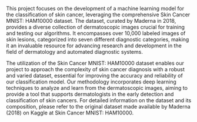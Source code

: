 This project focuses on the development of a machine learning model for the classification of skin cancer, leveraging the comprehensive Skin Cancer MNIST: HAM10000 dataset. The dataset, curated by Maderna in 2018, provides a diverse collection of dermatoscopic images crucial for training and testing our algorithms. It encompasses over 10,000 labeled images of skin lesions, categorized into seven different diagnostic categories, making it an invaluable resource for advancing research and development in the field of dermatology and automated diagnostic systems.

The utilization of the Skin Cancer MNIST: HAM10000 dataset enables our project to approach the complexity of skin cancer diagnosis with a robust and varied dataset, essential for improving the accuracy and reliability of our classification model. Our methodology incorporates deep learning techniques to analyze and learn from the dermatoscopic images, aiming to provide a tool that supports dermatologists in the early detection and classification of skin cancers. For detailed information on the dataset and its composition, please refer to the original dataset made available by Maderna (2018) on Kaggle at Skin Cancer MNIST: HAM10000.

